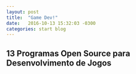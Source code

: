 ```yaml
---
layout: post
title:  "Game Dev!"
date:   2016-10-13 15:32:03 -0300
categories: start blog
---
```


## 13 Programas Open Source para Desenvolvimento de Jogos